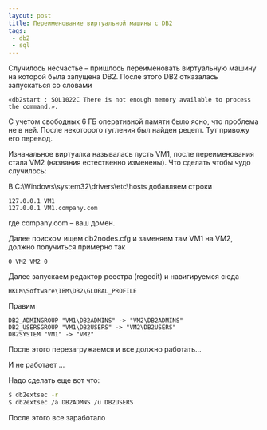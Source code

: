 ```yaml
---
layout: post
title: Переименование виртуальной машины с DB2
tags:
 - db2
 - sql
---
```


Случилось несчастье – пришлось переименовать виртуальную машину на которой была запущена DB2. После этого DB2 отказалась запускаться со словами

```
«db2start : SQL1022C There is not enough memory available to process the command.».
```

С учетом свободных 6 ГБ оперативной памяти было ясно, что проблема не в ней. После некоторого гугления был найден рецепт. Тут привожу его перевод.

Изначальное виртуалка называлась пусть VM1, после переименования стала VM2 (названия естественно изменены). Что сделать чтобы чудо случилось:

В C:\Windows\system32\drivers\etc\hosts добавляем строки

```
127.0.0.1 VM1
127.0.0.1 VM1.company.com
```

где company.com – ваш домен.

Далее поиском ищем db2nodes.cfg и заменяем там VM1 на VM2, должно получиться примерно так

```
0 VM2 VM2 0
```

Далее запускаем редактор реестра (regedit) и навигируемся сюда

```
HKLM\Software\IBM\DB2\GLOBAL_PROFILE
```

Правим

```
DB2_ADMINGROUP "VM1\DB2ADMINS" -> "VM2\DB2ADMINS"
DB2_USERSGROUP "VM1\DB2USERS" -> "VM2\DB2USERS"
DB2SYSTEM "VM1" -> "VM2"
```

После этого перезагружаемся и все должно работать…

И не работает …

Надо сделать еще вот что:

``` bash
$ db2extsec -r
$ db2extsec /a DB2ADMNS /u DB2USERS
```

После этого все заработало
